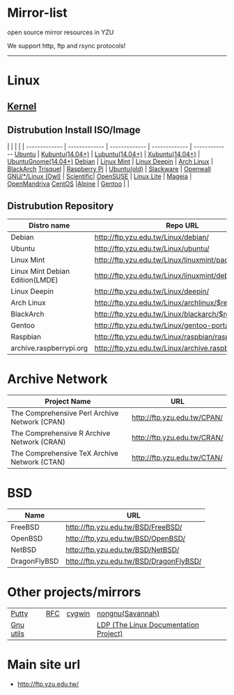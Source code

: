 Mirror-list
===========

open source mirror resources in YZU

We support http, ftp and rsync protocols!

---------

# Linux

## [Kernel](http://ftp.yzu.edu.tw/Linux/kernel/)

## Distrubution Install ISO/Image

 | | | | | 
------------- | ------------- | ------------- | ------------- | -------------
[Ubuntu](http://ftp.yzu.edu.tw/Linux/ubuntu-releases/) | [Kubuntu(14.04+)](http://ftp.yzu.edu.tw/Linux/ubuntu-cdimage/kubuntu/) |  [Lubuntu(14.04+)](http://ftp.yzu.edu.tw/Linux/ubuntu-cdimage/lubuntu/) | [Xubuntu(14.04+)](http://ftp.yzu.edu.tw/Linux/ubuntu-cdimage/xubuntu/) | [UbuntuGnome(14.04+)](http://ftp.yzu.edu.tw/Linux/ubuntu-cdimage/ubuntu-gnome/)
[Debian](http://ftp.yzu.edu.tw/Linux/debian-cd/) | [Linux Mint](http://ftp.yzu.edu.tw/Linux/linuxmint/isos/) | [Linux Deepin](http://ftp.yzu.edu.tw/Linux/deepin-cd/) | [Arch Linux](http://ftp.cse.yzu.edu.tw/Linux/archlinux/iso/) | [BlackArch](http://ftp.cse.yzu.edu.tw/Linux/blackarch/iso/)
[Trisquel](http://ftp.yzu.edu.tw/Linux/trisquel.iso/) | [Raspberry Pi](http://ftp.yzu.edu.tw/Linux/raspberrypi/) | [Ubuntu(old)](http://ftp.yzu.edu.tw/Linux/ubuntu-old-releases/releases/) | [Slackware](http://ftp.yzu.edu.tw/Linux/slackware/) | [Openwall GNU/*/Linux (Owl)](http://ftp.yzu.edu.tw/Linux/Owl/) |
 [Scientific](http://ftp.yzu.edu.tw/Linux/scientific/)| [OpenSUSE](http://ftp.yzu.edu.tw/Linux/openSUSE/distribution/) | [Linux Lite](http://ftp.yzu.edu.tw/Linux/linuxlite/isos/) | [Mageia](http://ftp.yzu.edu.tw/Linux/mageia/iso/) | [OpenMandriva](http://ftp.yzu.edu.tw/Linux/openmandriva/)
[CentOS](http://ftp.yzu.edu.tw/Linux/CentOS/) |[Alpine](http://ftp.yzu.edu.tw/Linux/alpine/) | [Gentoo](http://ftp.yzu.edu.tw/Linux/gentoo/releases/) | |


## Distrubution Repository
Distro name | Repo URL
------------- | -------------
Debian | http://ftp.yzu.edu.tw/Linux/debian/
Ubuntu | http://ftp.yzu.edu.tw/Linux/ubuntu/
Linux Mint | http://ftp.yzu.edu.tw/Linux/linuxmint/packages/
Linux Mint Debian Edition(LMDE) | http://ftp.yzu.edu.tw/Linux/linuxmint/debian/latest/
Linux Deepin | http://ftp.yzu.edu.tw/Linux/deepin/
Arch Linux | http://ftp.yzu.edu.tw/Linux/archlinux/$repo/os/$arch
BlackArch | http://ftp.yzu.edu.tw/Linux/blackarch/$repo/os/$arch
Gentoo | http://ftp.yzu.edu.tw/Linux/gentoo-portage/
Raspbian | http://ftp.yzu.edu.tw/Linux/raspbian/raspbian/
archive.raspberrypi.org | http://ftp.yzu.edu.tw/Linux/archive.raspberrypi.org/

# Archive Network
Project Name | URL
------------- | -------------
The Comprehensive Perl Archive Network (CPAN) | http://ftp.yzu.edu.tw/CPAN/
The Comprehensive R Archive Network (CRAN) | http://ftp.yzu.edu.tw/CRAN/
The Comprehensive TeX Archive Network (CTAN) | http://ftp.yzu.edu.tw/CTAN/

# BSD
Name | URL
------------- | -------------
FreeBSD | http://ftp.yzu.edu.tw/BSD/FreeBSD/
OpenBSD | http://ftp.yzu.edu.tw/BSD/OpenBSD/
NetBSD | http://ftp.yzu.edu.tw/BSD/NetBSD/
DragonFlyBSD | http://ftp.yzu.edu.tw/BSD/DragonFlyBSD/

# Other projects/mirrors

| | | | |
|------------- | ------------- | ------------- | -------------|
| [Putty](http://ftp.yzu.edu.tw/putty/) | [RFC](http://ftp.yzu.edu.tw/RFC/) | [cygwin](http://ftp.yzu.edu.tw/cygwin/) | [nongnu(Savannah)](http://ftp.yzu.edu.tw/nongnu/)|
| [Gnu utils](http://ftp.yzu.edu.tw/gnu/) | | | [LDP (The Linux Documentation Project)](http://ftp.yzu.edu.tw/Linux/LDP/) |

# Main site url
 - http://ftp.yzu.edu.tw/ 
